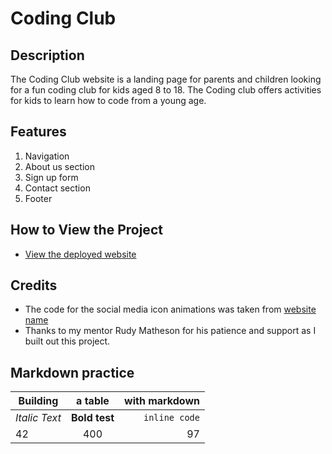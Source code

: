 # Coding Club

## Description

The Coding Club website is a landing page for parents and children looking for a fun coding club for kids aged 8 to 18. The Coding club offers activities for kids to learn how to code from a young age.

## Features

1. Navigation
2. About us section
3. Sign up form
4. Contact section
5. Footer

## How to View the Project

- [View the deployed website](https://Rebeljoka.github.io/my-first-project/)

## Credits

- The code for the social media icon animations was taken from [website name](https://Rebeljoka.github.io/my-first-project/)
- Thanks to my mentor Rudy Matheson for his patience and support as I built out this project.

## Markdown practice

|   Building    |   a table |   with markdown
|   -------------   |    :------:  |    ----------------------:  
| *Italic Text* | **Bold test** |   `inline code`
|        42         |        400         |  97
